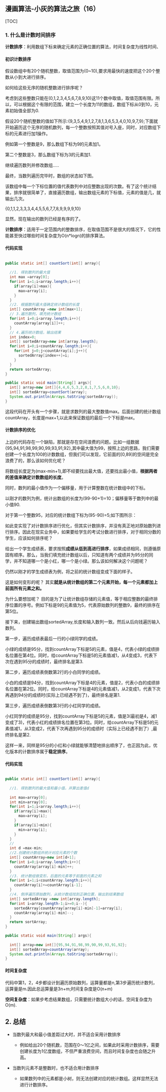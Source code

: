 ## 漫画算法-小灰的算法之旅（16）

[TOC]

### 1. 什么是计数时间排序

**计数排序**：利用数组下标来确定元素的正确位置的算法，时间复杂度为线性时间、

#### 初识计数排序

假设数组中有20个随机整数，取值范围为(0~10),要求用最快的速度把这个20个整数从小到大进行排序。

如何给这些无序的随机整数进行排序呢？

考虑到这些整数只能在(0,1,2,3,4,5,6,7,8,9,10)这11个数中取值，取值范围有限。所以，可以根据这个有限的范围，建立一个长度为11的数组，数组下标从0到10，元素初始值全部为0.



假设20个随机整数的值如下所示:{9,3,5,4,9,1,2,7,8,1,3,6,5,3,4,0,10,9,7,9};下面就开始遍历这个无序的随机数列，每一个整数按照其值对号入座，同时，对应数组下标的元素进行加1操作。

例如第一个整数是9，那么数组下标为9的元素加1。



第二个整数是3，那么数组下标为3的元素加1.



继续遍历数列并修改数组.....

最终，当数列遍历完毕时，数组的状态如下图。



该数组中每一个下标位置的值代表数列中对应整数出现的次数。有了这个统计结果，排序就很简单了，直接遍历数组，输出数组元素的下标值，元素的值是几，就输出几次。

{0,1,1,2,3,3,3,4,4,5,5,6,7,7,8,9,9,9,9,10}

显然，现在输出的数列已经是有序的了。

**计数排序**：适用于一定范围内的整数排序，在取值范围不是很大的情况下，它的性能甚至快过哪些时间复杂度为O(n*logn)的排序算法。

#### 代码实现

```java

public static int[] countSort(int[] array){
  
  //1. 得到数列的最大值
  int max =array[0];
  for(int i=1;i<array.length;i++){
    if(array[i]>max){
      max=array[i];
    }
  }
  //2. 根据数列最大值确定统计数组的长度
  int[] countArray =new int[max+1];
  // 3.遍历数列，填充统计数组
  for(int i=0;i<array.length;i++){
    countArray[array[i]]++;
  }
  // 4.遍历统计数组，输出结果
  int index=0;
  int[] sortedArray=new int[array.length];
  for(int i=0;i<countArray.length;i++){
    for(int j=0;j<countArray[i];j++){
      sortedArray[index++]=i;
    }
  }
  return sortedArray;
}

public static void main(String[] args){
  int[] array=new int[]{4,4,6,5,3,2,8,1,7,5,6,0,10};
  int[] sortedArray=countSort(array);
  System.out.println(Arrays.toString(sortedArray));
}
```

这段代码在开头有一个步骤，就是求数列的最大整数值max。后面创建的统计数组countArray，长度是max+1,以此来保证数组的最后一个下标是max。

#### 计数排序的优化

上边的代码存在一个缺陷，那就是存在空间浪费的问题。比如一组数据{95,94,91,98,99,90,99,93,91,92},其中最大值为99，按照上边的思路，我们需要创建一个长度为100的计数数组，但我们可以发现，它前面的[0,89]的空间是完全浪费了的，那么该如何优化呢？

将数组长度定为(max-min+1),即不经要找出最大值，还要找出最小值，**根据两者的差值来确定计数数组的长度**。

同时，数列的最小值作为一个偏移量，用于计算整数在统计数组中的下标。

以刚才的数列为例，统计出数组的长度为(99-90+1)=10；偏移量等于数列中的最小值90.

对于第一个整数95，对应的统计数组下标为(95-90)=5;如下图所示：



如此变实现了对计数排序进行优化，但其实计数排序，并没有真正地对原始数列进行排序。因此在现实业务中，如果要给学生的考试分数进行排序，对于相同分数的学生，应该如何排序呢？



给出一个学生成绩表，要求按照**成绩从低到高进行排序**，如果成绩相同，则遵循原固有顺序。那么，当我们填充统计数组以后，只知道有两个成绩并为95分的同学，并不知道哪一个是小红，哪一个是小绿。那么该如何解决这个问题呢？



仍然以刚才的学生成绩表为例，将之前的统计数组变成下面的样子。



这是如何变形的呢？ 其实**就是从统计数组的第二个元素开始，每一个元素都加上前面所有元素之和。**

为什么要想加呢？ 目的是为了让统计数组存储的元素值，等于相应整数的最终排序位置的序号。例如下标是9的元素值为5，代表原始数列的整数9，最终的排序在第5位。

接下来，创建输出数组sortedArray,长度和输入数列一致。然后从后向钱遍历输入数列。

第一步，遍历成绩表最后一行的小绿同学的成绩。

小绿的成绩是95分，找到countArray下标是5的元素，值是4，代表小绿的成绩排名位置在第4位。同时，给countArray下标是5的元素值减1，从4变成3，代表下次在遇到95分的成绩时，最终排名是第3.



第二步，遍历成绩表倒数第2行的小白同学的成绩。

小白的成绩是94分，找到countArray下标是4的元素，值是2，代表小白的成绩排名位置在第2位。同时，给countArray下标是4的元素值减1，从2变成1，代表下次再遇到94分的成绩时(实际上已经遇不到了)，最终排名是第1.



第三步，遍历成绩表倒数第3行的小红同学的成绩。

小红同学的成绩是95分，找到countArray下标是5的元素，值是3(最初是4，减1变成了3)，代表小红的成绩排名位置在第3位。同时，给countArray下标是5的元素值减1，从3变成2，代表下次再遇到95分的成绩时（实际上已经遇不到了）,最终排名是第2.

这样一来，同样是95分的小红和小绿就能够清楚地排出顺序了，也正因为此，优化版本的计数排序属于**稳定排序**。

#### 代码实现

```java

public static int[] countSort(int[] array){
  
  //1. 得到数列的最大值和最小值，并算出差值d
  
  int max=array[0];
  int min=array[0];
  for(int i=1;i<array.length;i++){
    if(array[i]>max){
      max=array[i];
    }
    if(array[i]<min){
      min=array[i];
    }
  }
  //
  int d =max-min;
  //2.创建统计数组并统计对应元素的个数
  int[] countArray=new int[d+1];
  for(int i=0;i<array.length;i++){
    countArray[array[i]-min]++;
  }
  //3. 统计数组做变形，后面的元素等于前面的元素之和
  for(int i=1;i<countArray.length;i++){
    countArray[i]+=countArray[i-1];
  }
  //4. 倒序遍历原始数列，从统计数组找到正确位置，输出到结果数组
  int[] sortedArray =new int[array.length];
  for(int i=array.length-1;i>=0;i--){
    sortedArray[countArray[array[i]-min]-1]=array[i];
    countArray[array[i]-min]--;
  }
  return sortArray;
}

public static void main(String[] args){
  
  int[] array=new int[]{95,94,91,98,99,90,99,93,91,92};
  int[] sortedArray=countArray(array);
  System.out.println(Arrays.toString(sortedArray));
}
```



#### 时间复杂度

代码中第1，2，4步都设计到遍历原始数列，运算量都是n,第3步遍历统计数列，运算量是m.因此总运算量是3n+m;时间复杂度是O(n+m)

**空间复杂度**：如果步考虑结果数组，只需要统计数组大小的话，空间复杂度为O(m).



## 2. 总结



* 当数列最大和最小值差距过大时，并不适合采用计数排序
  * 例如给出20个随机数，范围在0～1亿之间，如果此时采用计数排序，需要创建长度为1亿度数组，不但严重浪费空间，而且时间复杂度也会随之升高。

* 当数列元素不是整数时，也不适合用计数排序
  * 如果数列中的元素都是小树，则无法创建对应的统计数组。这样显然无法进行计数排序。



